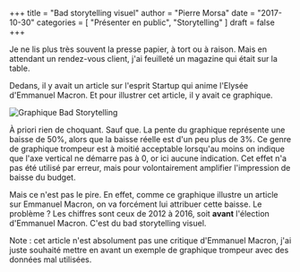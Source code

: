 +++
title      = "Bad storytelling visuel"
author     = "Pierre Morsa"
date       = "2017-10-30"
categories = [ "Présenter en public", "Storytelling" ]
draft      = false
+++

Je ne lis plus très souvent la presse papier, à tort ou à raison. Mais en attendant un rendez-vous client, j'ai feuilleté un magazine qui était sur la table.

Dedans, il y avait un article sur l'esprit Startup qui anime l'Elysée d'Emmanuel Macron. Et pour illustrer cet article, il y avait ce graphique.

![Graphique Bad Storytelling](/pictures/2017/10/graphique-bad-storytelling.jpg)

À priori rien de choquant. Sauf que. La pente du graphique représente une baisse de 50%, alors que la baisse réelle est d'un peu plus de 3%. Ce genre de graphique trompeur est à moitié acceptable lorsqu'au moins on indique que l'axe vertical ne démarre pas à 0, or ici aucune indication. Cet effet n'a pas été utilisé par erreur, mais pour volontairement amplifier l'impression de baisse du budget.

Mais ce n'est pas le pire. En effet, comme ce graphique illustre un article sur Emmanuel Macron, on va forcément lui attribuer cette baisse. Le problème ? Les chiffres sont ceux de 2012 à 2016, soit **avant** l'élection d'Emmanuel Macron. C'est du bad storytelling visuel.

Note : cet article n'est absolument pas une critique d'Emmanuel Macron, j'ai juste souhaité mettre en avant un exemple de graphique trompeur avec des données mal utilisées.